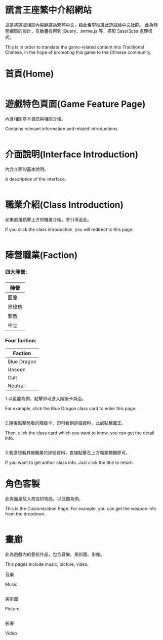 # 謊言王座繁中介紹網站

這是將遊戲相關內容翻譯為繁體中文，藉此希望推廣此遊戲給中文社群。
此為靜態網頁的設計，有動畫有用到 jQuery、anime.js 等，搭配 Sass/Scss 處理樣式。

This is in order to translate the game-related content into Traditional Chinese, in the hope of promoting this game to the Chinese community.

# 首頁(Home)

<img src='https://raw.githubusercontent.com/tsen1220/tof-website/master/tof/sass/intro/introduction.jpg' alt =''>

# 遊戲特色頁面(Game Feature Page)

內含相關基本資訊與相關介紹。

Contains relevant information and related introductions.

<img src='https://raw.githubusercontent.com/tsen1220/tof-website/master/tof/sass/intro/Basic.jpg' alt=''>

# 介面說明(Interface Introduction)

內含介面的基本說明。

A description of the interface.

<img src='https://raw.githubusercontent.com/tsen1220/tof-website/master/tof/sass/intro/UI.jpg' alt=''>

# 職業介紹(Class Introduction)

如果直接點擊上方的職業介紹，會引導至此。

If you click the class introduction, you will redirect to this page.

<img src='https://raw.githubusercontent.com/tsen1220/tof-website/master/tof/sass/intro/class.jpg' alt=''>

# 陣營職業(Faction)

<h3>四大陣營:<h3>

| 陣營   |
| ------ |
| 藍龍   |
| 黑玫瑰 |
| 邪教   |
| 中立   |

<h3>Four faction:</h3>

| Faction     |
| ----------- |
| Blue Dragon |
| Unseen      |
| Cult        |
| Neutral     |

1.以藍龍為例，點擊即可進入階級卡頁面。

For example, click the Blue Dragon class card to enter this page.

<img src='https://raw.githubusercontent.com/tsen1220/tof-website/master/tof/sass/intro/BD.jpg' alt=''>

2.隨後點擊想看的階級卡，即可看到詳細資料，此處點擊國王。

Then, click the class card which you want to know, you can get the detail info.

<img src='https://raw.githubusercontent.com/tsen1220/tof-website/master/tof/sass/intro/king.jpg' alt=''>

3.若還想看其他職業的詳細資料，直接點擊左上方職業標題即可。

If you want to get anthor class info. Just click the title to return.

# 角色客製

此頁面是放入商店的物品，以武器為例。

This is the Customization Page. For example, you can get the weapon info from the dropdown.

<img src='https://raw.githubusercontent.com/tsen1220/tof-website/master/tof/sass/intro/Weapon.jpg' alt=''>

# 畫廊

此為遊戲內的藝術作品，包含音樂、美術圖、影像。

This pages include music, picture, video.

音樂

Music

<img src='https://raw.githubusercontent.com/tsen1220/tof-website/master/tof/sass/intro/music.jpg' alt=''>

美術圖

Picture

<img src='https://raw.githubusercontent.com/tsen1220/tof-website/master/tof/sass/intro/art.jpg' alt=''>

影像

Video

<img src='https://github.com/tsen1220/tof-website/blob/master/tof/sass/intro/video.jpg' alt=''>
